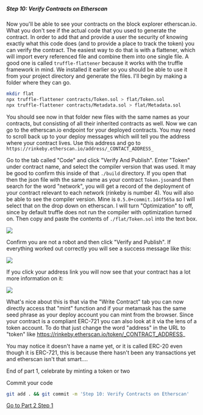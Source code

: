 
##### Step 10: Verify Contracts on Etherscan

Now you'll be able to see your contracts on the block explorer etherscan.io. What you don't see if the actual code that you used to generate the contract. In order to add that and provide a user the security of knowing exactly what this code does (and to provide a place to track the token) you can verify the contract. The easiest way to do that is with a flattener, which will import every referenced file and combine them into one single file. A good one is called `truffle-flattener` because it works with the truffle framework in mind. We installed it earlier so you should be able to use it from your project directory and generate the files. I'll begin by making a folder where they can go.

```bash
mkdir flat
npx truffle-flattener contracts/Token.sol > flat/Token.sol
npx truffle-flattener contracts/Metadata.sol > flat/Metadata.sol
```

You should see now in that folder new files with the same names as your contracts, but consisting of all their inherited contracts as well. Now we can go to the etherscan.io endpoint for your deployed contracts. You may need to scroll back up to your deploy messages which will tell you the address where your contract lives. Use this address and go to `https://rinkeby.etherscan.io/address/_CONTACT_ADDRESS_`

Go to the tab called "Code" and click "Verify And Publish".  Enter "Token" under contract name, and select the compiler version that was used. It may be good to confirm this inside of that `./build` directory. If you open that then the json file with the same name as your contract `Token.json`and then search for the word "network", you will get a record of the deployment of your contract relevant to each network (rinkeby is number 4). You will also be able to see the compiler version. Mine is `0.5.0+commit.1d4f565a` so I will select that on the drop down on etherscan. I will turn "Optimization" to off, since by default truffle does not run the compiler with optimization turned on. Then copy and paste the contents of `./flat/Token.sol` into the text box.

![](https://uc2f0e18954ef9af004113a7dbff.previews.dropboxusercontent.com/p/thumb/AASg_QjABUJEz_RWkFsUZnQtm224kccV5xIRZWRF9oaaByY5cIEwrLh56ExlHAWnsEpuq8eYdP5bNHkAuOHHdHtBLD1UBV6emwDJdNGgi2rzIElWz5OHbwvpw0xLX5UIbZACYdFAXy260xiBjIzqHCu-H5yVqA18iLHJEDoBoc9rJ7TeLW2LoyaCWbAiJU5S-Ypu-UwRVF_nR91AEbJNVy_mx3t81CQp-fkW2UFj_TIgQ3M6xI7GBygMEogrVFekOyWX4cJ1xp38znQXWyf8yXyFDI2jAQjf7GNXh-NPR3DZedE9ilevyuhsUqa-jAUusKspH-upr-hK4eQ8r_9t4eLb/p.png?size=1600x1200&size_mode=3)

Confirm you are not a robot and then click "Verify and Publish". If everything worked out correctly you will see a success message like this:

![](https://uc49f381dace0d97ad8daf33649b.previews.dropboxusercontent.com/p/thumb/AARE2XDZMAIUMRHw0EHhBXOMekmTGdlUM3awL93aICPT5qAcG-9lBzq0IyOZxBGLVzXBjhDH2gQtn9PeIO3-BNQZgBi8j6FWWQ94ErOhqcJmqQkYfd16BLeZrGpl_G5lEhKSpOxY-tBrLQ1ejQszemaL4_0G1696zWl45IVZLaYeIz1PFrGhPZ3d6hSkAUPccDAhH25SJ46pAD3xSnLsaTDbbGtmS_Q_K9AHMLJn_s-4Xuqj9yJLT5LJ1gvGfssQ21rG-jDeqq3lD-NSXNQocPw6zgtLLy8JWuMqDSWxPd140SWyq4HqH15zDRXJw1lHNJIF6ignEFJ5GRU1Jf8HAgmh/p.png?size=1600x1200&size_mode=3)

If you click your address link you will now see that your contract has a lot more information on it:

![](https://uc50aa7dbe41b77b3738d47ffbf8.previews.dropboxusercontent.com/p/thumb/AATcfQB6ENsTA06SmRHzA95UvfyJ2FubZpwX-K-sr9xqYzwlUGEu4qXPp8YVLuxr8XKub3jrxn-mTqaA50IM6jBZNjK1Cu_exrEmHXDowHZmfY8mRrlvORturZJrktbvn6T1T4kXhD4SKBxZj0TRXDK4A2mRPNwDYOHW6Hb6Il_7GVWkBGxGSGCpdlGEwwJ8zK37-R9lO1ffIbGixi41igPwm8A3WalVScuae-d8ePGtN_WLYYn5UyKRVk3tjS0JW9ZdvbISzPibYixj4GUvBE4tvcZ6d8-rRz5UF0AD8wgUQEISrp6IE9sC_6WMusp1P4ySBgTSL32zPT2Bte4kskYi/p.png?size=1600x1200&size_mode=3)

What's nice about this is that via the "Write Contract" tab you can now directly access that "mint" function and if your metamask has the same seed phrase as your deploy account you can mint from the browser. Since your contract is a compliant ERC-721 you can also look at it via the lens of a token account. To do that just change the word "address" in the URL to "token" like https://rinkeby.etherscan.io/token/_CONTRACT_ADDRESS_

You may notice it doesn't have a name yet, or it is called ERC-20 even though it is ERC-721, this is because there hasn't been any transactions yet and etherscan isn't that smart....

End of part 1, celebrate by minting a token or two

Commit your code

```bash
git add . && git commit -m 'Step 10: Verify Contracts on Etherscan'
```

[Go to Part 2 Step 1](2-1.md)
